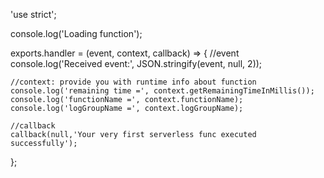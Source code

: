 'use strict';

console.log('Loading function');

exports.handler = (event, context, callback) => {
    //event
    console.log('Received event:', JSON.stringify(event, null, 2));
   
    //context: provide you with runtime info about function
    console.log('remaining time =', context.getRemainingTimeInMillis());
    console.log('functionName =', context.functionName);
    console.log('logGroupName =', context.logGroupName);
    
    //callback
    callback(null,'Your very first serverless func executed successfully');
};
